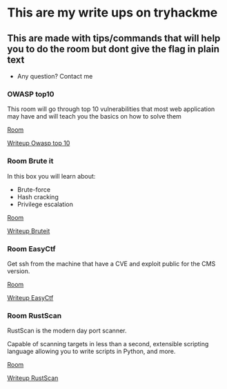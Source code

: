 # This are my write ups on tryhackme

## This are made with tips/commands that will help you to do the room but dont give the flag in plain text

- Any question? Contact me

### OWASP top10

This room will go through top 10 vulnerabilities that most web application may have and will teach you the basics on how to solve them

[Room](https://tryhackme.com/room/owasptop10)

[Writeup Owasp top 10](https://pedroferreira97.github.io/CTF/writeups/owasptop10.html)

### Room Brute it

In this box you will learn about:

- Brute-force
- Hash cracking
- Privilege escalation
 
[Room](https://tryhackme.com/room/bruteit)

[Writeup Bruteit](https://pedroferreira97.github.io/CTF/writeups/bruteit.html)

### Room EasyCtf

Get ssh from the machine that have a CVE and exploit public for the CMS version.

[Room](https://tryhackme.com/room/easyctf)

[Writeup EasyCtf](https://pedroferreira97.github.io/CTF/writeups/easyctf.html)

### Room RustScan

RustScan is the modern day port scanner.

Capable of scanning targets in less than a second, extensible scripting language allowing you to write scripts in Python, and more.

[Room](https://tryhackme.com/room/rustscan)

[Writeup RustScan](https://pedroferreira97.github.io/CTF/writeups/rustscan.html)
